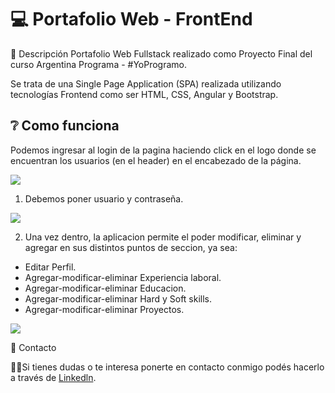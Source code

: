 # 💻 Portafolio Web - FrontEnd

📝 Descripción
Portafolio Web Fullstack realizado como Proyecto Final del curso Argentina Programa - #YoProgramo.

Se trata de una Single Page Application (SPA) realizada utilizando tecnologías Frontend como ser HTML, CSS, Angular y Bootstrap.

## ❔ Como funciona
Podemos ingresar al login de la pagina haciendo click en el logo donde se encuentran los usuarios (en el header) en el encabezado de la página.

![](https://i.postimg.cc/jddHC8bG/portfolio.png)

1. Debemos poner usuario y contraseña.

![](https://i.postimg.cc/Xq7855q8/Login.png)

2. Una vez dentro, la aplicacion permite el poder modificar, eliminar y agregar en sus distintos puntos de seccion, ya sea:
- Editar Perfil.
- Agregar-modificar-eliminar Experiencia laboral.
- Agregar-modificar-eliminar Educacion.
- Agregar-modificar-eliminar Hard y Soft skills.
- Agregar-modificar-eliminar Proyectos.

![](https://i.postimg.cc/bvBwxcm2/Edit.png)


📩 Contacto

🙋‍♂️Si tienes dudas o te interesa ponerte en contacto conmigo podés hacerlo a través de [Linkedln](https://www.linkedin.com/in/gonzalo-agustín-rios-540784220/ "Linkedln").
